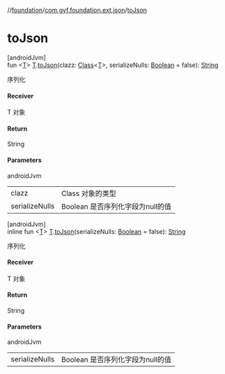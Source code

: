 //[foundation](../../index.md)/[com.gyf.foundation.ext.json](index.md)/[toJson](to-json.md)

# toJson

[androidJvm]\
fun &lt;[T](to-json.md)&gt; [T](to-json.md).[toJson](to-json.md)(clazz: [Class](https://developer.android.com/reference/kotlin/java/lang/Class.html)&lt;[T](to-json.md)&gt;, serializeNulls: [Boolean](https://kotlinlang.org/api/core/kotlin-stdlib/kotlin/-boolean/index.html) = false): [String](https://kotlinlang.org/api/core/kotlin-stdlib/kotlin/-string/index.html)

序列化

#### Receiver

T 对象

#### Return

String

#### Parameters

androidJvm

| | |
|---|---|
| clazz | Class<T> 对象的类型 |
| serializeNulls | Boolean 是否序列化字段为null的值 |

[androidJvm]\
inline fun &lt;[T](to-json.md)&gt; [T](to-json.md).[toJson](to-json.md)(serializeNulls: [Boolean](https://kotlinlang.org/api/core/kotlin-stdlib/kotlin/-boolean/index.html) = false): [String](https://kotlinlang.org/api/core/kotlin-stdlib/kotlin/-string/index.html)

序列化

#### Receiver

T 对象

#### Return

String

#### Parameters

androidJvm

| | |
|---|---|
| serializeNulls | Boolean 是否序列化字段为null的值 |